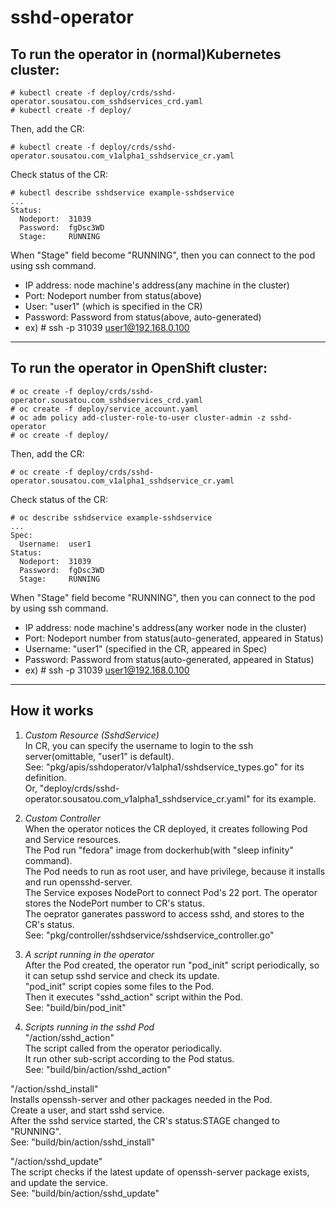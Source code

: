 # sshd-operator
## To run the operator in (normal)Kubernetes cluster:

```
# kubectl create -f deploy/crds/sshd-operator.sousatou.com_sshdservices_crd.yaml
# kubectl create -f deploy/
```

Then, add the CR:

```
# kubectl create -f deploy/crds/sshd-operator.sousatou.com_v1alpha1_sshdservice_cr.yaml
```

Check status of the CR:

```
# kubectl describe sshdservice example-sshdservice
...
Status:
  Nodeport:  31039
  Password:  fgDsc3WD
  Stage:     RUNNING
```

When "Stage" field become "RUNNING", then you can connect to the pod using ssh command.  
- IP address: node machine's address(any machine in the cluster)  
- Port: Nodeport number from status(above)  
- User: "user1" (which is specified in the CR)  
- Password: Password from status(above, auto-generated)  
- ex) # ssh -p 31039 user1@192.168.0.100  
  
---

## To run the operator in OpenShift cluster:

```
# oc create -f deploy/crds/sshd-operator.sousatou.com_sshdservices_crd.yaml
# oc create -f deploy/service_account.yaml
# oc adm policy add-cluster-role-to-user cluster-admin -z sshd-operator
# oc create -f deploy/
```

Then, add the CR:

```
# oc create -f deploy/crds/sshd-operator.sousatou.com_v1alpha1_sshdservice_cr.yaml
```

Check status of the CR:

```
# oc describe sshdservice example-sshdservice
...
Spec:
  Username:  user1
Status:
  Nodeport:  31039
  Password:  fgDsc3WD
  Stage:     RUNNING
```

When "Stage" field become "RUNNING", then you can connect to the pod by using ssh command.  
- IP address: node machine's address(any worker node in the cluster)  
- Port: Nodeport number from status(auto-generated, appeared in Status)  
- Username: "user1" (specified in the CR, appeared in Spec)  
- Password: Password from status(auto-generated, appeared in Status)  
- ex) # ssh -p 31039 user1@192.168.0.100  

---

## How it works
1. *Custom Resource (SshdService)*  
In CR, you can specify the username to login to the ssh server(omittable, "user1" is default).  
See: "pkg/apis/sshdoperator/v1alpha1/sshdservice_types.go" for its definition.  
Or, "deploy/crds/sshd-operator.sousatou.com_v1alpha1_sshdservice_cr.yaml" for its example.  
  
2. *Custom Controller*  
When the operator notices the CR deployed, it creates following Pod and Service resources.  
The Pod run "fedora" image from dockerhub(with "sleep infinity" command).  
The Pod needs to run as root user, and have privilege, because it installs and run opensshd-server.  
The Service exposes NodePort to connect Pod's 22 port. The operator stores the NodePort number to CR's status.  
The oeprator ganerates password to access sshd, and stores to the CR's status.  
See: "pkg/controller/sshdservice/sshdservice_controller.go"  
  
3. *A script running in the operator*  
After the Pod created, the operator run "pod_init" script periodically, so it can setup sshd service and check its update.  
"pod_init" script copies some files to the Pod.  
Then it executes "sshd_action" script within the Pod.  
See: "build/bin/pod_init"  
  
4. *Scripts running in the sshd Pod*  
"/action/sshd_action"  
The script called from the operator periodically.  
It run other sub-script according to the Pod status.  
See: "build/bin/action/sshd_action"  
  
"/action/sshd_install"  
Installs openssh-server and other packages needed in the Pod.  
Create a user, and start sshd service.  
After the sshd service started, the CR's status:STAGE changed to "RUNNING".  
See: "build/bin/action/sshd_install"  
  
"/action/sshd_update"  
The script checks if the latest update of openssh-server package exists, and update the service.  
See: "build/bin/action/sshd_update"  
